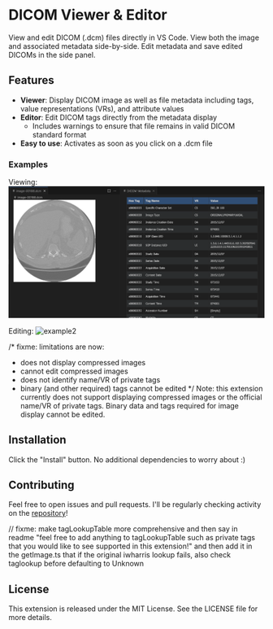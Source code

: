 # DICOM Viewer & Editor

View and edit DICOM (.dcm) files directly in VS Code. View both the image and associated metadata side-by-side. Edit metadata and save edited DICOMs in the side panel.

## Features

- **Viewer**: Display DICOM image as well as file metadata including tags, value representations (VRs), and attribute values
- **Editor**: Edit DICOM tags directly from the metadata display
    - Includes warnings to ensure that file remains in valid DICOM standard format
- **Easy to use**: Activates as soon as you click on a .dcm file

### Examples
Viewing:
![example1](https://raw.githubusercontent.com/alaramartin/dicom-viewer/refs/heads/main/example-dicom.png)

Editing:
![example2](https://raw.githubusercontent.com/alaramartin/dicom-viewer/refs/heads/main/example-dicom-edit.png)

/* fixme: limitations are now:
* does not display compressed images
* cannot edit compressed images
* does not identify name/VR of private tags
* binary (and other required) tags cannot be edited
*/
Note: this extension currently does not support displaying compressed images or the official name/VR of private tags. Binary data and tags required for image display cannot be edited.


## Installation

Click the "Install" button. No additional dependencies to worry about :)

## Contributing

Feel free to open issues and pull requests. I'll be regularly checking activity on the [repository](https://github.com/alaramartin/dicom-viewer)!

// fixme: make tagLookupTable more comprehensive and then say in readme "feel free to add anything to tagLookupTable such as private tags that you would like to see supported in this extension!" and then add it in the getImage.ts that if the original iwharris lookup fails, also check taglookup before defaulting to Unknown


## License

This extension is released under the MIT License. See the LICENSE file for more details.